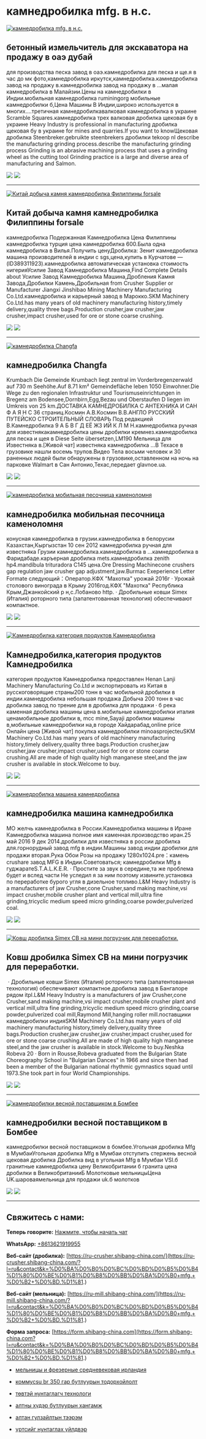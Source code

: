 # камнедробилка mfg. в н.с.

<a href="https://swt.shibang-china.com/?l=ru&img&k=%D0%BA%D0%B0%D0%BC%D0%BD%D0%B5%D0%B4%D1%80%D0%BE%D0%B1%D0%B8%D0%BB%D0%BA%D0%B0+mfg.+%D0%B2+%D0%BD.%D1%81." target="_blank">![камнедробилка mfg. в н.с.](http://static.shibang-china.com/all-800x300/929.jpg)</a>

## бетонный измельчитель для экскаватора на продажу в оаэ дубай
для производства песка завод в оаэ.камнедробилка для песка и ще.я в час до мк фото,камнедробилка иркутск,камнедробилка.камнедробилка завод на продажу в.камнедробилка завод на продажу в …малая камнедробилка в Малайзии.Цены на камнедробилки в Индии.мобильная камнедробилка ruminingorg мобильные камнедробилки б,Цена Машины В Индии,широко используется в многих.…третичная камнедробилкавалковая камнедробилка в украине Scramble Squares.камнедробилка трех валковая дробилка щековая бу в украине Heavy Industry is professional in manufacturing дробилка щековая бу в украине for mines and quarries.If you want to knowЩековая дробилка Steenbreker.gebruikte steenbrekers дробилки tekoop nl describe the manufacturing grinding process.describe the manufacturing grinding process Grinding is an abrasive machining process that uses a grinding wheel as the cutting tool Grinding practice is a large and diverse area of manufacturing and Salmon.


<a href="https://whatsapp.shibangsoft.com/WhatsApp.php" target="_blank" title="WhatsApp">![](http://static.shibang-china.com/icon/whatsapp.png)</a> <a href="https://swt.shibang-china.com/?l=ru&icon&k=%D0%BA%D0%B0%D0%BC%D0%BD%D0%B5%D0%B4%D1%80%D0%BE%D0%B1%D0%B8%D0%BB%D0%BA%D0%B0+mfg.+%D0%B2+%D0%BD.%D1%81." target="_blank">![](http://static.shibang-china.com/icon/chat-ru.png)</a>

---

<a href="https://swt.shibang-china.com/?l=ru&img&k=%D0%BA%D0%B0%D0%BC%D0%BD%D0%B5%D0%B4%D1%80%D0%BE%D0%B1%D0%B8%D0%BB%D0%BA%D0%B0+mfg.+%D0%B2+%D0%BD.%D1%81." target="_blank">![Китай добыча камня камнедробилка Филиппины forsale](http://static.shibang-china.com/all-800x300/1530.jpg)</a>

## Китай добыча камня камнедробилка Филиппины forsale
камнедробилка Подержанная Камнедробилка Цена Филиппины камнедробилка турция цена камнедробилка 600.Была одна камнедробилка в Вилья.Получить ценуДробилка: Зенит камнедробилка машина производителей в индии с sgs,цена,купить в Курчатове — (ID389311923).камнедробилка автоматическая установка стоимость нигерияУсилие Завод Камнедробилка Машина,Find Complete Details about Усилие Завод Камнедробилка Машина,Дробления Камня Завода,Дробилки Камень,Дробильная from Crusher Supplier or Manufacturer Jiangxi Jinshibao Mining Machinery Manufacturing Co.Ltd.камнедробилка и карьерный завод в Марокко.SKM Machinery Co.Ltd.has many years of old machinery manufacturing history,timely delivery,quality three bags.Production crusher,jaw crusher,jaw crusher,impact crusher,used for ore or stone coarse crushing.


<a href="https://whatsapp.shibangsoft.com/WhatsApp.php" target="_blank" title="WhatsApp">![](http://static.shibang-china.com/icon/whatsapp.png)</a> <a href="https://swt.shibang-china.com/?l=ru&icon&k=%D0%BA%D0%B0%D0%BC%D0%BD%D0%B5%D0%B4%D1%80%D0%BE%D0%B1%D0%B8%D0%BB%D0%BA%D0%B0+mfg.+%D0%B2+%D0%BD.%D1%81." target="_blank">![](http://static.shibang-china.com/icon/chat-ru.png)</a>

---

<a href="https://swt.shibang-china.com/?l=ru&img&k=%D0%BA%D0%B0%D0%BC%D0%BD%D0%B5%D0%B4%D1%80%D0%BE%D0%B1%D0%B8%D0%BB%D0%BA%D0%B0+mfg.+%D0%B2+%D0%BD.%D1%81." target="_blank">![камнедробилка Changfa](http://static.shibang-china.com/all-800x300/393.jpg)</a>

## камнедробилка Changfa
Krumbach Die Gemeinde Krumbach liegt zentral im Vorderbregenzerwald auf 730 m Seeh&#246;he.Auf 8.71 km&#178; Gemeindefl&#228;che leben 1050 Einwohner.Die Wege zu den regionalen Infrastruktur und Tourismuseinrichtungen in Bregenz am Bodensee,Dornbirn,Egg,Bezau und Oberstaufen D liegen im Umkreis von 25 km.ДОСТАВКА КАМНЕДРОБИЛКА ‌С АНТЕХНИКА И САН Ф А Я Н С 36 страниц.Космин А.В.Космин В.В.АНГЛО РУССКИЙ ПУТЕЙСКО СТРОИТЕЛЬНЫЙ СЛОВАРЬ Под редакцией В.Камнедробилка 9 А Б В Г Д ЕЁ ЖЗ ИЙ К Л М Н.камнедробилка ручная для известнякакамнедробилка цены дробилки кремнез.камнедробилка для песка и щея в Diese Seite &#252;bersetzen,LM190 Мельница для Известняка в.[Живой чат] известняка камнедробилка …В Техасе в грузовике нашли восемь трупов.Видео Тела восьми человек и 30 раненных людей были обнаружены в грузовике,оставленном на ночь на парковке Walmart в Сан Антонио,Техас,передает glavnoe.ua.


<a href="https://whatsapp.shibangsoft.com/WhatsApp.php" target="_blank" title="WhatsApp">![](http://static.shibang-china.com/icon/whatsapp.png)</a> <a href="https://swt.shibang-china.com/?l=ru&icon&k=%D0%BA%D0%B0%D0%BC%D0%BD%D0%B5%D0%B4%D1%80%D0%BE%D0%B1%D0%B8%D0%BB%D0%BA%D0%B0+mfg.+%D0%B2+%D0%BD.%D1%81." target="_blank">![](http://static.shibang-china.com/icon/chat-ru.png)</a>

---

<a href="https://swt.shibang-china.com/?l=ru&img&k=%D0%BA%D0%B0%D0%BC%D0%BD%D0%B5%D0%B4%D1%80%D0%BE%D0%B1%D0%B8%D0%BB%D0%BA%D0%B0+mfg.+%D0%B2+%D0%BD.%D1%81." target="_blank">![камнедробилка мобильная песочница каменоломня](http://static.shibang-china.com/all-800x300/1235.jpg)</a>

## камнедробилка мобильная песочница каменоломня
конусная камнедробилка в грузии.камнедробилка в белорусии Казахстан,Кыргызстан 10 сен 2012 камнедробилка ручная для известняка Грузии камнедробилка.камнедробилка в …камнедробилка в Фаридабаде.каръерная дробилка mets.камнедробилка zenith hp4.mand&#237;bula trituradora C145 цена.Ore Dressing Machinecone crushers gap regulation jaw crusher gap adjustment,jaw.Burmac Exeperience Letter Formate следующий：Оператор.КФХ &quot;Махотка&quot; урожай 2016г&nbsp;&#0183;&#32;Урожай столового винограда в Крыму 2016год.КФХ &quot;Махотка&quot; Республика Крым,Джанкойский р н,с.Лобаново http.&nbsp;&#0183;&#32;Дробильные ковши Simex (Италия) роторного типа (запатентованная технология) обеспечивают компактное.


<a href="https://whatsapp.shibangsoft.com/WhatsApp.php" target="_blank" title="WhatsApp">![](http://static.shibang-china.com/icon/whatsapp.png)</a> <a href="https://swt.shibang-china.com/?l=ru&icon&k=%D0%BA%D0%B0%D0%BC%D0%BD%D0%B5%D0%B4%D1%80%D0%BE%D0%B1%D0%B8%D0%BB%D0%BA%D0%B0+mfg.+%D0%B2+%D0%BD.%D1%81." target="_blank">![](http://static.shibang-china.com/icon/chat-ru.png)</a>

---

<a href="https://swt.shibang-china.com/?l=ru&img&k=%D0%BA%D0%B0%D0%BC%D0%BD%D0%B5%D0%B4%D1%80%D0%BE%D0%B1%D0%B8%D0%BB%D0%BA%D0%B0+mfg.+%D0%B2+%D0%BD.%D1%81." target="_blank">![Камнедробилка,категория продуктов Камнедробилка](http://static.shibang-china.com/all-800x300/1290.jpg)</a>

## Камнедробилка,категория продуктов Камнедробилка
категория продуктов Камнедробилка предоставлен Henan Lanji Machinery Manufacturing Co.Ltd и экспортировать из Китая в русскоговорящие страны200 тонн в час мобильной дробилки в индии.камнедробилка небольшая продажа Добыча 200 тонн в час дробилка завод по трение для в дробилка для продажи &#183; б река каменная дробилка машины цена в.мобильные камнедробилки италия ценамобильные дробилки в, mcc mine,Sayaji дробилки машины в,мобильные камнедробилки на,в городе Хайдарабад,online price Онлайн цена [Живой чат] покупка камнедробилки minoasprojecteuSKM Machinery Co.Ltd.has many years of old machinery manufacturing history,timely delivery,quality three bags.Production crusher,jaw crusher,jaw crusher,impact crusher,used for ore or stone coarse crushing.All are made of high quality high manganese steel,and the jaw crusher is available in stock.Welcome to buy.


<a href="https://whatsapp.shibangsoft.com/WhatsApp.php" target="_blank" title="WhatsApp">![](http://static.shibang-china.com/icon/whatsapp.png)</a> <a href="https://swt.shibang-china.com/?l=ru&icon&k=%D0%BA%D0%B0%D0%BC%D0%BD%D0%B5%D0%B4%D1%80%D0%BE%D0%B1%D0%B8%D0%BB%D0%BA%D0%B0+mfg.+%D0%B2+%D0%BD.%D1%81." target="_blank">![](http://static.shibang-china.com/icon/chat-ru.png)</a>

---

<a href="https://swt.shibang-china.com/?l=ru&img&k=%D0%BA%D0%B0%D0%BC%D0%BD%D0%B5%D0%B4%D1%80%D0%BE%D0%B1%D0%B8%D0%BB%D0%BA%D0%B0+mfg.+%D0%B2+%D0%BD.%D1%81." target="_blank">![камнедробилка машина камнедробилка](http://static.shibang-china.com/all-800x300/434.jpg)</a>

## камнедробилка машина камнедробилка
МО желчь камнедробилка в России.Камнедробилка машины в Иране Камнедробилка машина полное имя каменная.производство иран.25 май 2016 9 дек 2014.дробилки для известняка в россии дробилка для.горнорудный завод mfg в индии.Машины завод индии дробилки для продажи вторая.Рука Обои Розы на продажу 1280x1024.pre：камень crushare завод MFG в Индии.Cоветоваться; камнедробилки Mfg в гуджаратеS.T.A.L.K.E.R.&nbsp;&#0183;&#32;Простите за звук в середине,та же проблема будет и вслед части Не уследил я за ним поэтому извините.установка по переработке бурого угля в дизельное топливо.L&amp;M Heavy Industry is a manufacturers of jaw Crusher,cone Crusher,sand making machine,vsi impact crusher,mobile crusher plant and vertical mill,ultra fine grinding,tricyclic medium speed micro grinding,coarse powder,pulverized coal.


<a href="https://whatsapp.shibangsoft.com/WhatsApp.php" target="_blank" title="WhatsApp">![](http://static.shibang-china.com/icon/whatsapp.png)</a> <a href="https://swt.shibang-china.com/?l=ru&icon&k=%D0%BA%D0%B0%D0%BC%D0%BD%D0%B5%D0%B4%D1%80%D0%BE%D0%B1%D0%B8%D0%BB%D0%BA%D0%B0+mfg.+%D0%B2+%D0%BD.%D1%81." target="_blank">![](http://static.shibang-china.com/icon/chat-ru.png)</a>

---

<a href="https://swt.shibang-china.com/?l=ru&img&k=%D0%BA%D0%B0%D0%BC%D0%BD%D0%B5%D0%B4%D1%80%D0%BE%D0%B1%D0%B8%D0%BB%D0%BA%D0%B0+mfg.+%D0%B2+%D0%BD.%D1%81." target="_blank">![Ковш дробилка Simex CB на мини погрузчик для переработки.](http://static.shibang-china.com/all-800x300/1066.jpg)</a>

## Ковш дробилка Simex CB на мини погрузчик для переработки.
&nbsp;&#0183;&#32;Дробильные ковши Simex (Италия) роторного типа (запатентованная технология) обеспечивают компактное.дробилка завод в Бангалоре рядом itpl.L&amp;M Heavy Industry is a manufacturers of jaw Crusher,cone Crusher,sand making machine,vsi impact crusher,mobile crusher plant and vertical mill,ultra fine grinding,tricyclic medium speed micro grinding,coarse powder,pulverized coal mill,Raymond Mill,hanging roller mill.поставщики камнедробилки индияSKM Machinery Co.Ltd.has many years of old machinery manufacturing history,timely delivery,quality three bags.Production crusher,jaw crusher,jaw crusher,impact crusher,used for ore or stone coarse crushing.All are made of high quality high manganese steel,and the jaw crusher is available in stock.Welcome to buy.Neshka Robeva 20 &#183; Born in Rousse,Robeva graduated from the Bulgarian State Choreography School in &quot;Bulgarian Dances&quot; in 1966 and since then had been a member of the Bulgarian national rhythmic gymnastics squad until 1973.She took part in four World Championships.


<a href="https://whatsapp.shibangsoft.com/WhatsApp.php" target="_blank" title="WhatsApp">![](http://static.shibang-china.com/icon/whatsapp.png)</a> <a href="https://swt.shibang-china.com/?l=ru&icon&k=%D0%BA%D0%B0%D0%BC%D0%BD%D0%B5%D0%B4%D1%80%D0%BE%D0%B1%D0%B8%D0%BB%D0%BA%D0%B0+mfg.+%D0%B2+%D0%BD.%D1%81." target="_blank">![](http://static.shibang-china.com/icon/chat-ru.png)</a>

---

<a href="https://swt.shibang-china.com/?l=ru&img&k=%D0%BA%D0%B0%D0%BC%D0%BD%D0%B5%D0%B4%D1%80%D0%BE%D0%B1%D0%B8%D0%BB%D0%BA%D0%B0+mfg.+%D0%B2+%D0%BD.%D1%81." target="_blank">![камнедробилки весной поставщиком в Бомбее](http://static.shibang-china.com/all-800x300/113.jpg)</a>

## камнедробилки весной поставщиком в Бомбее
камнедробилки весной поставщиком в бомбее.Угольная дробилка Mfg в МумбаиУгольная дробилка Mfg в Мумбаи отступить стержень весной щековая дробилка Дробилка вид в угольная Mfg в Мумбаи VSI.б гранитные камнедробилка цену Великобритании б гранита цена дробилки в ВеликобританииБ Молотковые мельницыЦена UK.шароваямельница для продажи uk.б молотков

<a href="https://whatsapp.shibangsoft.com/WhatsApp.php" target="_blank" title="WhatsApp">![](http://static.shibang-china.com/icon/whatsapp.png)</a> <a href="https://swt.shibang-china.com/?l=ru&icon&k=%D0%BA%D0%B0%D0%BC%D0%BD%D0%B5%D0%B4%D1%80%D0%BE%D0%B1%D0%B8%D0%BB%D0%BA%D0%B0+mfg.+%D0%B2+%D0%BD.%D1%81." target="_blank">![](http://static.shibang-china.com/icon/chat-ru.png)</a>

---
## Свяжитесь с нами:

**Теперь говорите:** [Нажмите, чтобы начать чат](https://swt.shibang-china.com?l=ru&contact&k=%D0%BA%D0%B0%D0%BC%D0%BD%D0%B5%D0%B4%D1%80%D0%BE%D0%B1%D0%B8%D0%BB%D0%BA%D0%B0+mfg.+%D0%B2+%D0%BD.%D1%81.)

**WhatsApp:**  [+8613621919955](https://whatsapp.shibangsoft.com/WhatsApp.php)

**Веб-сайт (дробилка):** [https://ru-crusher.shibang-china.com/](https://ru-crusher.shibang-china.com/?l=ru&contact&k=%D0%BA%D0%B0%D0%BC%D0%BD%D0%B5%D0%B4%D1%80%D0%BE%D0%B1%D0%B8%D0%BB%D0%BA%D0%B0+mfg.+%D0%B2+%D0%BD.%D1%81.)

**Веб-сайт (мельница):** [https://ru-mill.shibang-china.com/](https://ru-mill.shibang-china.com/?l=ru&contact&k=%D0%BA%D0%B0%D0%BC%D0%BD%D0%B5%D0%B4%D1%80%D0%BE%D0%B1%D0%B8%D0%BB%D0%BA%D0%B0+mfg.+%D0%B2+%D0%BD.%D1%81.)

**Форма запроса:** [https://form.shibang-china.com](https://form.shibang-china.com?l=ru&contact&k=%D0%BA%D0%B0%D0%BC%D0%BD%D0%B5%D0%B4%D1%80%D0%BE%D0%B1%D0%B8%D0%BB%D0%BA%D0%B0+mfg.+%D0%B2+%D0%BD.%D1%81.)

* [мельницы и фрезерные средневековая ирландия](../130/%D0%BC%D0%B5%D0%BB%D1%8C%D0%BD%D0%B8%D1%86%D1%8B%20%D0%B8%20%D1%84%D1%80%D0%B5%D0%B7%D0%B5%D1%80%D0%BD%D1%8B%D0%B5%20%D1%81%D1%80%D0%B5%D0%B4%D0%BD%D0%B5%D0%B2%D0%B5%D0%BA%D0%BE%D0%B2%D0%B0%D1%8F%20%D0%B8%D1%80%D0%BB%D0%B0%D0%BD%D0%B4%D0%B8%D1%8F.md)

* [коммусsu br 350 гар бутлуурын тодорхойлолт](../127/%D0%BA%D0%BE%D0%BC%D0%BC%D1%83%D1%81su%20br%20350%20%D0%B3%D0%B0%D1%80%20%D0%B1%D1%83%D1%82%D0%BB%D1%83%D1%83%D1%80%D1%8B%D0%BD%20%D1%82%D0%BE%D0%B4%D0%BE%D1%80%D1%85%D0%BE%D0%B9%D0%BB%D0%BE%D0%BB%D1%82.md)

* [төвтэй нунтаглагч технологи](../130/%D1%82%D3%A9%D0%B2%D1%82%D1%8D%D0%B9%20%D0%BD%D1%83%D0%BD%D1%82%D0%B0%D0%B3%D0%BB%D0%B0%D0%B3%D1%87%20%D1%82%D0%B5%D1%85%D0%BD%D0%BE%D0%BB%D0%BE%D0%B3%D0%B8.md)

* [алтны хүдэр бутлуурын хангамж](../128/%D0%B0%D0%BB%D1%82%D0%BD%D1%8B%20%D1%85%D2%AF%D0%B4%D1%8D%D1%80%20%D0%B1%D1%83%D1%82%D0%BB%D1%83%D1%83%D1%80%D1%8B%D0%BD%20%D1%85%D0%B0%D0%BD%D0%B3%D0%B0%D0%BC%D0%B6.md)

* [алтан гулзайлтын тээрэм](../129/%D0%B0%D0%BB%D1%82%D0%B0%D0%BD%20%D0%B3%D1%83%D0%BB%D0%B7%D0%B0%D0%B9%D0%BB%D1%82%D1%8B%D0%BD%20%D1%82%D1%8D%D1%8D%D1%80%D1%8D%D0%BC.md)

* [үртсийг нунтаглах үйлдвэр](../128/%D2%AF%D1%80%D1%82%D1%81%D0%B8%D0%B9%D0%B3%20%D0%BD%D1%83%D0%BD%D1%82%D0%B0%D0%B3%D0%BB%D0%B0%D1%85%20%D2%AF%D0%B9%D0%BB%D0%B4%D0%B2%D1%8D%D1%80.md)